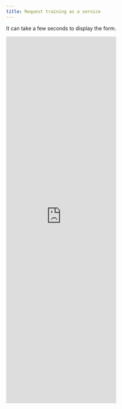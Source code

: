```yaml
---
title: Request training as a service
---
```


<p  class="text-center">It can take a few seconds to display the form.</p>
<iframe src="https://docs.google.com/forms/d/e/1FAIpQLSfP8IVOgriGg35fAzIAf0Fhnkhxc96onI5ucp2BUUiRG3FoWQ/viewform?embedded=true" class="w-100" height="1000px" frameborder="0" marginheight="0" marginwidth="0">Loading…</iframe>
